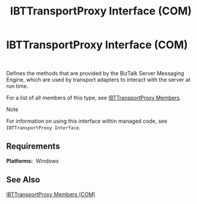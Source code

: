 ﻿---
title: IBTTransportProxy Interface (COM)
TOCTitle: IBTTransportProxy Interface (COM)
ms:assetid: c15e965c-a630-4eae-b9b4-e9f3b704ad4b
ms:mtpsurl: https://msdn.microsoft.com/en-us/library/Aa578458(v=BTS.80)
ms:contentKeyID: 51530944
ms.date: 08/30/2017
mtps_version: v=BTS.80
---

# IBTTransportProxy Interface (COM)

 

Defines the methods that are provided by the BizTalk Server Messaging Engine, which are used by transport adapters to interact with the server at run time.

For a list of all members of this type, see [IBTTransportProxy Members](ibttransportproxy-members-com.md).


> [!NOTE]
> <P>For information on using this interface within managed code, see <CODE>IBTTransportProxy Interface</CODE>.</P>



## Requirements

**Platforms:**  Windows

## See Also

[IBTTransportProxy Members (COM)](ibttransportproxy-members-com.md)

